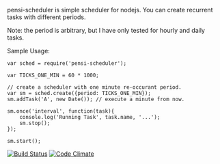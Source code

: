 pensi-scheduler is simple scheduler for nodejs.  You can create recurrent tasks with different 
periods.  

Note: the period is arbitrary, but I have only tested for hourly and daily tasks.

Sample Usage: 

	var sched = require('pensi-scheduler');

	var TICKS_ONE_MIN = 60 * 1000;	

	// create a scheduler with one minute re-occurant period.
	var sm = sched.create({period: TICKS_ONE_MIN});	
	sm.addTask('A', new Date()); // execute a minute from now.

	sm.once('interval', function(task){
		console.log('Running Task', task.name, '...');
		sm.stop();
	});

	sm.start();

[![Build Status](https://secure.travis-ci.org/oocoder/pensi-scheduler.png?branch=master)](http://travis-ci.org/oocoder/pensi-scheduler)
[![Code Climate](https://codeclimate.com/github/oocoder/pensi-scheduler.png)](https://codeclimate.com/github/oocoder/pensi-scheduler)
